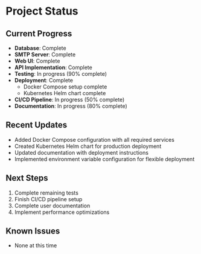 # Project Status

## Current Progress

- **Database**: Complete
- **SMTP Server**: Complete
- **Web UI**: Complete
- **API Implementation**: Complete
- **Testing**: In progress (90% complete)
- **Deployment**: Complete
  - Docker Compose setup complete
  - Kubernetes Helm chart complete
- **CI/CD Pipeline**: In progress (50% complete)
- **Documentation**: In progress (80% complete)

## Recent Updates

- Added Docker Compose configuration with all required services
- Created Kubernetes Helm chart for production deployment
- Updated documentation with deployment instructions
- Implemented environment variable configuration for flexible deployment

## Next Steps

1. Complete remaining tests
2. Finish CI/CD pipeline setup
3. Complete user documentation
4. Implement performance optimizations

## Known Issues

- None at this time

